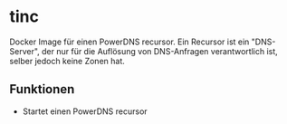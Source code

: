 # tinc

Docker Image für einen PowerDNS recursor. Ein Recursor ist ein "DNS-Server", der nur für die Auflösung von DNS-Anfragen verantwortlich ist, selber jedoch keine Zonen hat.

## Funktionen

* Startet einen PowerDNS recursor
